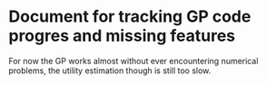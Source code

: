 # Document for tracking GP code progres and missing features

For now the GP works almost without ever encountering numerical problems, the utility estimation though is still too slow.